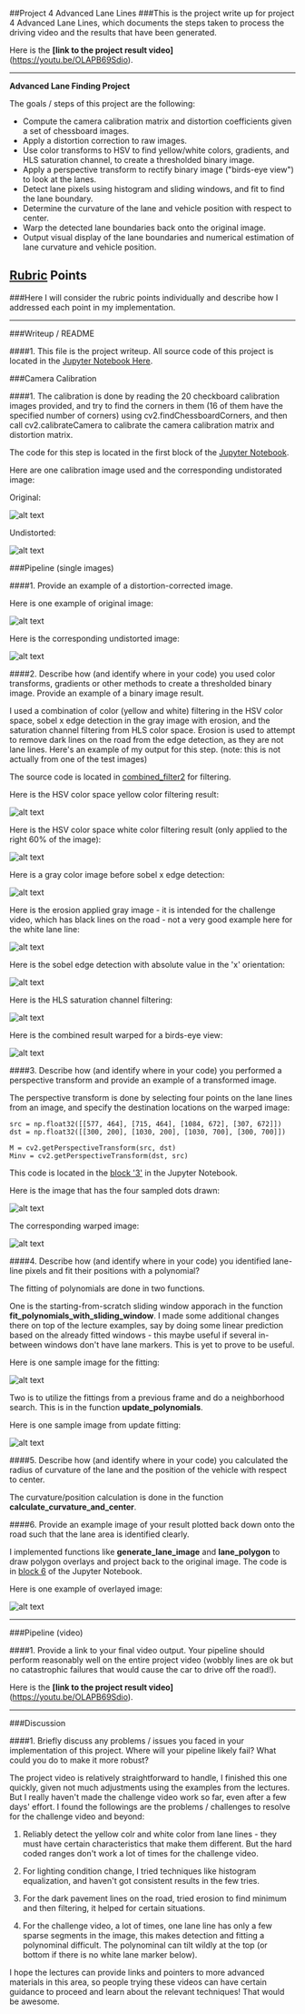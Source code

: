 ##Project 4 Advanced Lane Lines
###This is the project write up for project 4 Advanced Lane Lines, which documents the steps taken to process the driving video and the results that have been generated.

Here is the **[link to the project result video]**(https://youtu.be/OLAPB69Sdio).

---

**Advanced Lane Finding Project**

The goals / steps of this project are the following:

* Compute the camera calibration matrix and distortion coefficients given a set of chessboard images.
* Apply a distortion correction to raw images.
* Use color transforms to HSV to find yellow/white colors, gradients, and HLS saturation channel, to create a thresholded binary image.
* Apply a perspective transform to rectify binary image ("birds-eye view") to look at the lanes.
* Detect lane pixels using histogram and sliding windows, and fit to find the lane boundary.
* Determine the curvature of the lane and vehicle position with respect to center.
* Warp the detected lane boundaries back onto the original image.
* Output visual display of the lane boundaries and numerical estimation of lane curvature and vehicle position.

[//]: # (Image References)

[image1]: ./examples/undistort_output.png "Undistorted"
[image2]: ./test_images/test1.jpg "Road Transformed"
[image3]: ./examples/binary_combo_example.jpg "Binary Example"
[image4]: ./examples/warped_straight_lines.jpg "Warp Example"
[image5]: ./examples/color_fit_lines.jpg "Fit Visual"
[image6]: ./examples/example_output.jpg "Output"
[video1]: ./project_video.mp4 "Video"
[image7]: ./output_images/test_calibration1.jpg
[image8]: ./output_images/test_undistorted.jpg
[image9]: ./output_images/test_sampled_dots.png
[image10]: ./output_images/test_warped.png
[image11]: ./output_images/test_original.png
[image12]: ./output_images/test_undistorted.png
[image13]: ./output_images/test_yellow.png
[image14]: ./output_images/test_white.png
[image15]: ./output_images/test_gray.png
[image16]: ./output_images/test_gray_erosion.png
[image17]: ./output_images/test_sobel_x.png
[image18]: ./output_images/test_hls.png
[image19]: ./output_images/test_lane_warp.png
[image20]: ./output_images/test_fit_polynomials.png
[image21]: ./output_images/test_update_polynomials.png
[image22]: ./output_images/test_overlayed.png

## [Rubric](https://review.udacity.com/#!/rubrics/571/view) Points
###Here I will consider the rubric points individually and describe how I addressed each point in my implementation.  

---
###Writeup / README

####1. This file is the project writeup. All source code of this project is located in the [Jupyter Notebook Here](https://github.com/xingjin2017/CarND-Advanced-Lane-Lines/blob/master/P4-Advanced-Lane-Finding.ipynb).

###Camera Calibration

####1. The calibration is done by reading the 20 checkboard calibration images provided, and try to find the corners in them (16 of them have the specified number of corners) using cv2.findChessboardCorners, and then call cv2.calibrateCamera to calibrate the camera calibration matrix and distortion matrix. 

The code for this step is located in the first block of the [Jupyter Notebook](https://github.com/xingjin2017/CarND-Advanced-Lane-Lines/blob/master/P4-Advanced-Lane-Finding.ipynb).

Here are one calibration image used and the corresponding undistorated image:

Original:

![alt text][image7]

Undistorted:

![alt text][image8]

###Pipeline (single images)

####1. Provide an example of a distortion-corrected image.

Here is one example of original image:

![alt text][image11]

Here is the corresponding undistorted image:

![alt text][image12]

####2. Describe how (and identify where in your code) you used color transforms, gradients or other methods to create a thresholded binary image.  Provide an example of a binary image result.

I used a combination of color (yellow and white) filtering in the HSV color space, sobel x edge detection in the gray image with erosion, and the saturation channel filtering from HLS color space. Erosion is used to attempt to remove dark lines on the road from the edge detection, as they are not lane lines. Here's an example of my output for this step.  (note: this is not actually from one of the test images)

The source code is located in [combined_filter2](https://github.com/xingjin2017/CarND-Advanced-Lane-Lines/blob/master/P4-Advanced-Lane-Finding.ipynb) for filtering.

Here is the HSV color space yellow color filtering result:

![alt text][image13]

Here is the HSV color space white color filtering result (only applied to the right 60% of the image):

![alt text][image14]

Here is a gray color image before sobel x edge detection:

![alt text][image15]

Here is the erosion applied gray image - it is intended for the challenge video, which has black lines on the road - not a very good example here for the white lane line:

![alt text][image16]

Here is the sobel edge detection with absolute value in the 'x' orientation:

![alt text][image17]

Here is the HLS saturation channel filtering:

![alt text][image18]

Here is the combined result warped for a birds-eye view:

![alt text][image19]

####3. Describe how (and identify where in your code) you performed a perspective transform and provide an example of a transformed image.

The perspective transform is done by selecting four points on the lane lines from an image, and specify the destination locations on the warped image:

```
src = np.float32([[577, 464], [715, 464], [1084, 672], [307, 672]])
dst = np.float32([[300, 200], [1030, 200], [1030, 700], [300, 700]])

M = cv2.getPerspectiveTransform(src, dst)
Minv = cv2.getPerspectiveTransform(dst, src)
```
This code is located in the [block '3'](https://github.com/xingjin2017/CarND-Advanced-Lane-Lines/blob/master/P4-Advanced-Lane-Finding.ipynb) in the Jupyter Notebook.

Here is the image that has the four sampled dots drawn:

![alt text][image9]

The corresponding warped image:

![alt text][image10]

####4. Describe how (and identify where in your code) you identified lane-line pixels and fit their positions with a polynomial?

The fitting of polynomials are done in two functions.

One is the starting-from-scratch sliding window apporach in the function **fit_polynomials_with_sliding_window**. I made some additional changes there on top of the lecture examples, say by doing some linear prediction based on the already fitted windows - this maybe useful if several in-between windows don't have lane markers. This is yet to prove to be useful.

Here is one sample image for the fitting:

![alt text][image20]

Two is to utilize the fittings from a previous frame and do a neighborhood search. This is in the function **update_polynomials**.

Here is one sample image from update fitting:

![alt text][image21]

####5. Describe how (and identify where in your code) you calculated the radius of curvature of the lane and the position of the vehicle with respect to center.

The curvature/position calculation is done in the function **calculate_curvature_and_center**.

####6. Provide an example image of your result plotted back down onto the road such that the lane area is identified clearly.

I implemented functions like **generate_lane_image** and **lane_polygon** to draw polygon overlays and project back to the original image. The code is in [block 6](https://github.com/xingjin2017/CarND-Advanced-Lane-Lines/blob/master/P4-Advanced-Lane-Finding.ipynb) of the Jupyter Notebook.

Here is one example of overlayed image:

![alt text][image22]

---

###Pipeline (video)

####1. Provide a link to your final video output.  Your pipeline should perform reasonably well on the entire project video (wobbly lines are ok but no catastrophic failures that would cause the car to drive off the road!).

Here is the **[link to the project result video]**(https://youtu.be/OLAPB69Sdio). 

---

###Discussion

####1. Briefly discuss any problems / issues you faced in your implementation of this project.  Where will your pipeline likely fail?  What could you do to make it more robust?

The project video is relatively straightforward to handle, I finished this one quickly, given not much adjustments using the examples from the lectures. But I really haven't made the challenge video work so far, even after a few days' effort. I found the followings are the problems / challenges to resolve for the challenge video and beyond:

1. Reliably detect the yellow colr and white color from lane lines - they must have certain characteristics that make them different. But the hard coded ranges don't work a lot of times for the challenge video.

2. For lighting condition change, I tried techniques like histogram equalization, and haven't got consistent results in the few tries. 

3. For the dark pavement lines on the road, tried erosion to find minimum and then filtering, it helped for certain situations.

4. For the challenge video, a lot of times, one lane line has only a few sparse segments in the image, this makes detection and fitting a polynominal difficult. The polynominal can tilt wildly at the top (or bottom if there is no white lane marker below).

I hope the lectures can provide links and pointers to more advanced materials in this area, so people trying these videos can have certain guidance to proceed and learn about the relevant techniques! That would be awesome.

